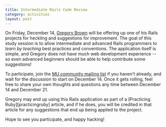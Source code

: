 ```yaml
---
title: Intermediate Rails Code Review
category: activities
layout: post
---
```


On Friday, December 14, [Gregory Brown][gregory] will be offering up one of his
Rails projects for heckling and suggestions for improvement. The goal of this
study session is to allow intermediate and advanced Rails programmers to *learn
by teaching* best practices and conventions. The application itself is simple, 
and Gregory does not have much web development experience -- so even advanced 
beginners should be able to help contribute some suggestions!

To participate, join the [MU community mailing list][list] if you haven't
already, and wait for the discussion to start on December 14. Once it gets
rolling, feel free to share your own thoughts and questions any time between
December 14 and December 21.

Gregory may end up using this Rails application as part of 
a [Practicing Ruby][practicingruby] article, and if he does, you will 
be credited in that article for any suggestions that end up being applied 
to the project.

Hope to see you participate, and happy hacking!

[gregory]:  http://twitter.com/practicingruby
[list]:     http://lists.mendicantuniversity.org/listinfo.cgi/community-mendicantuniversity.org
[archives]: http://lists.mendicantuniversity.org/pipermail/community-mendicantuniversity.org/Week-of-Mon-20121112/thread.html
